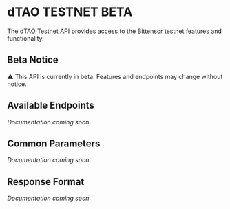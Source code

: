 # dTAO TESTNET BETA

The dTAO Testnet API provides access to the Bittensor testnet features and functionality.

## Beta Notice

⚠️ This API is currently in beta. Features and endpoints may change without notice.

## Available Endpoints

*Documentation coming soon*

## Common Parameters

*Documentation coming soon*

## Response Format

*Documentation coming soon* 